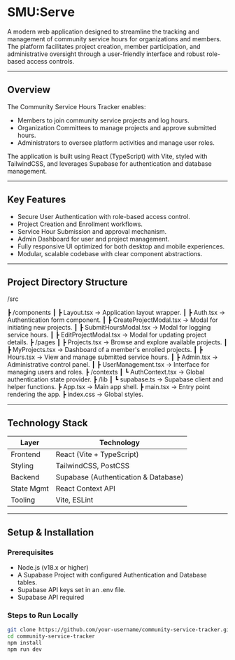 # SMU:Serve 

A modern web application designed to streamline the tracking and management of community service hours for organizations and members. The platform facilitates project creation, member participation, and administrative oversight through a user-friendly interface and robust role-based access controls.

---

## Overview

The Community Service Hours Tracker enables:
- Members to join community service projects and log hours.
- Organization Committees to manage projects and approve submitted hours.
- Administrators to oversee platform activities and manage user roles.

The application is built using React (TypeScript) with Vite, styled with TailwindCSS, and leverages Supabase for authentication and database management.

---

## Key Features

- Secure User Authentication with role-based access control.
- Project Creation and Enrollment workflows.
- Service Hour Submission and approval mechanism.
- Admin Dashboard for user and project management.
- Fully responsive UI optimized for both desktop and mobile experiences.
- Modular, scalable codebase with clear component abstractions.

---

## Project Directory Structure

/src

 ┣ /components
 ┃ ┣ Layout.tsx              → Application layout wrapper.
 ┃ ┣ Auth.tsx                 → Authentication form component.
 ┃ ┣ CreateProjectModal.tsx   → Modal for initiating new projects.
 ┃ ┣ SubmitHoursModal.tsx     → Modal for logging service hours.
 ┃ ┣ EditProjectModal.tsx     → Modal for updating project details.
 ┣ /pages
 ┃ ┣ Projects.tsx             → Browse and explore available projects.
 ┃ ┣ MyProjects.tsx           → Dashboard of a member's enrolled projects.
 ┃ ┣ Hours.tsx                → View and manage submitted service hours.
 ┃ ┣ Admin.tsx                → Administrative control panel.
 ┃ ┣ UserManagement.tsx       → Interface for managing users and roles.
 ┣ /contexts
 ┃ ┗ AuthContext.tsx          → Global authentication state provider.
 ┣ /lib
 ┃ ┗ supabase.ts              → Supabase client and helper functions.
 ┣ App.tsx                    → Main app shell.
 ┣ main.tsx                   → Entry point rendering the app.
 ┣ index.css                  → Global styles.

---

## Technology Stack

| Layer         | Technology                          |
|---------------|-------------------------------------|
| Frontend      | React (Vite + TypeScript)           |
| Styling       | TailwindCSS, PostCSS                |
| Backend       | Supabase (Authentication & Database)|
| State Mgmt    | React Context API                   |
| Tooling       | Vite, ESLint                        |

---

## Setup & Installation

### Prerequisites
- Node.js (v18.x or higher)
- A Supabase Project with configured Authentication and Database tables.
- Supabase API keys set in an .env file.
- Supabase API required

### Steps to Run Locally
```bash
git clone https://github.com/your-username/community-service-tracker.git
cd community-service-tracker
npm install
npm run dev
